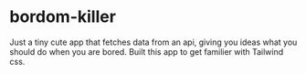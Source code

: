 # bordom-killer
Just a tiny cute app that fetches data from an api, giving you ideas what you should do when you are bored. 
Built this app to get familier with Tailwind css.
